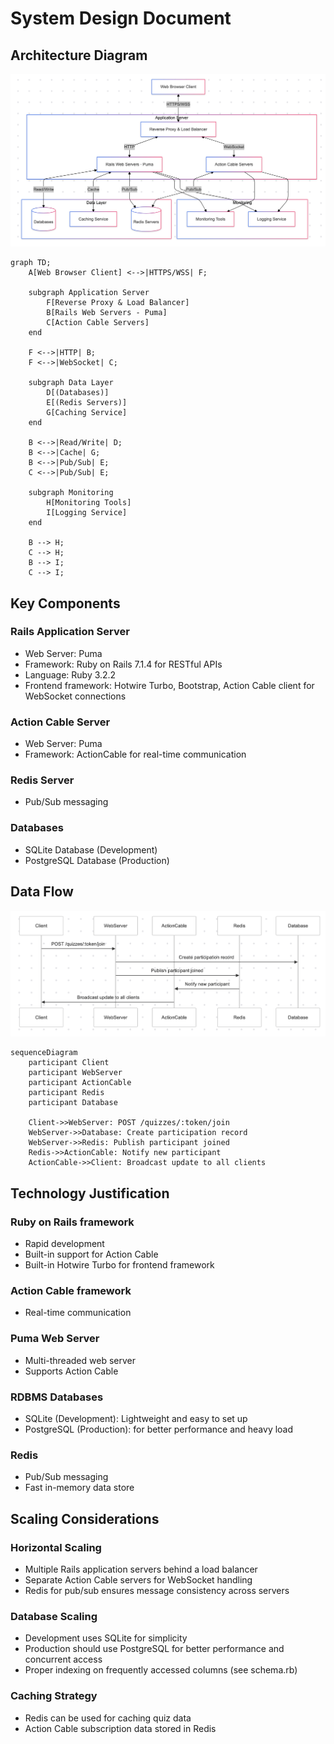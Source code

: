 # System Design Document

## Architecture Diagram

![Architecture Diagram](architecture.png)

```mermaid
graph TD;
    A[Web Browser Client] <-->|HTTPS/WSS| F;

    subgraph Application Server
        F[Reverse Proxy & Load Balancer]
        B[Rails Web Servers - Puma]
        C[Action Cable Servers]
    end

    F <-->|HTTP| B;
    F <-->|WebSocket| C;

    subgraph Data Layer
        D[(Databases)]
        E[(Redis Servers)]
        G[Caching Service]
    end

    B <-->|Read/Write| D;
    B <-->|Cache| G;
    B <-->|Pub/Sub| E;
    C <-->|Pub/Sub| E;

    subgraph Monitoring
        H[Monitoring Tools]
        I[Logging Service]
    end

    B --> H;
    C --> H;
    B --> I;
    C --> I;
```

## Key Components

### Rails Application Server
- Web Server: Puma
- Framework: Ruby on Rails 7.1.4 for RESTful APIs
- Language: Ruby 3.2.2
- Frontend framework: Hotwire Turbo, Bootstrap, Action Cable client for WebSocket connections

### Action Cable Server
- Web Server: Puma
- Framework: ActionCable for real-time communication

### Redis Server
- Pub/Sub messaging

### Databases
- SQLite Database (Development)
- PostgreSQL Database (Production)

## Data Flow
![Data Flow](data_flow.png)

```mermaid
sequenceDiagram
    participant Client
    participant WebServer
    participant ActionCable
    participant Redis
    participant Database

    Client->>WebServer: POST /quizzes/:token/join
    WebServer->>Database: Create participation record
    WebServer->>Redis: Publish participant joined
    Redis->>ActionCable: Notify new participant
    ActionCable->>Client: Broadcast update to all clients
```

## Technology Justification

### Ruby on Rails framework
- Rapid development
- Built-in support for Action Cable
- Built-in Hotwire Turbo for frontend framework

### Action Cable framework
- Real-time communication

### Puma Web Server
- Multi-threaded web server
- Supports Action Cable

### RDBMS Databases
- SQLite (Development): Lightweight and easy to set up
- PostgreSQL (Production): for better performance and heavy load

### Redis
- Pub/Sub messaging
- Fast in-memory data store

## Scaling Considerations

### Horizontal Scaling
- Multiple Rails application servers behind a load balancer
- Separate Action Cable servers for WebSocket handling
- Redis for pub/sub ensures message consistency across servers

### Database Scaling
- Development uses SQLite for simplicity
- Production should use PostgreSQL for better performance and concurrent access
- Proper indexing on frequently accessed columns (see schema.rb)

### Caching Strategy
- Redis can be used for caching quiz data
- Action Cable subscription data stored in Redis
